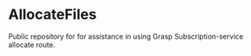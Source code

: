 # AllocateFiles
Public repository for for assistance in using Grasp Subscription-service allocate route. 
